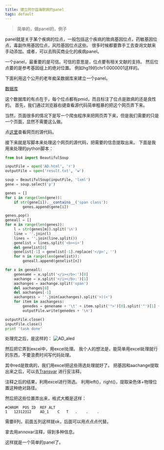 ```yaml
---
title: 建立阿尔兹海默病的panel
tags: default
---
```

>简单的，做panel的，例子


panel就是关于某个疾病的位点，一般包括这个疾病的致病基因位点，药敏基因位点，毒副作用基因位点，风险基因位点这些。
很多时候都要靠手工去查询文献来手动添加。或者，可以去购买商业化的疾病panel。

一个panel，最重要的是可信。可信的意思是，位点要有相关文献的支持。
然后位点要的是参考基因组上的绝对位置。
例如hg19的chr1:0000001这样的。

下面利用这个公开的老年痴呆数据库来建立一个panel。

[数据库](http://www.molgen.vib-ua.be/ADMutations/default.cfm?MT=1&ML=3&Page=MutByPublication)

这个数据库的有点在于，每个位点都有pmid，而且标注了位点是致病的还是良性的。
首先，我们通过浏览器右键查看源代码简单粗暴的把这个网页弄下来。

当然，页面很多的情况下是写一个爬虫程序来把网页弄下来，但是我们需要的只是一个页面，显然不需要这么做。

点[这里](https://github.com/pzweuj/practice/blob/master/python/molgen.vib-ua.be/AD.html)查看网页的源代码。

接下来就是写脚本来处理这个网页的源代码，把需要的信息提取出来。
下面是我用来处理的python脚本：
```python
from bs4 import BeautifulSoup

inputFile = open('AD.html', 'r')
outputFile = open('result.txt', 'w')

soup = BeautifulSoup(inputFile, 'lxml')
gene = soup.select('p')

genes = []
for i in range(len(gene)):
    if str(gene[i]).__contains__('span class'):
        genes.append(gene[i])

genes.pop()
geneall = []
for m in range(len(genes)):
    l = str(genes[m]).split('\n')
    line = ''.join(l)
    lines = ''.join(line.split())
    genelist = lines.split('<b><i>')
    del genelist[0]
    genelist[-1] = genelist[-1].replace('</p>', '')
    for n in range(len(genelist)):
        geneall.append(genelist[n])

for x in geneall:
    genename = x.split('</i></b>:')[0]
    aachange = x.split('</i></b>:')[1]
    aachanges = aachange.split('span')
    del aachanges[0]
    del aachanges[-1]
    aachangess = ''.join(aachanges).split('>)(<')
    for item in aachangess:
        genedes = genename + '\t' + item.split('">')[0].split('"')[1] + '\t' + item.split('">')[1].split('<')[0]
        outputFile.write(genedes + '\n')

outputFile.close()
inputFile.close()
print 'task done'
```

处理完之后，是这样的：
![AD_aled](https://raw.githubusercontent.com/pzweuj/pzweuj.github.io/master/downloads/images/ad_python.png)

然后把它弄到excel中，用excel处理。
我个人的想法是，能简单用excel处理就行的东西，不要浪费时间写代码处理。

其中red是致病的，我们用excel把这些筛选处理就好了。
把基因和aachange提取出来之后，可以去[Transvar](http://bioinformatics.mdanderson.org/transvarweb/)
进行反注释。

注释之后的结果，利用excel进行筛选。
利用left()，right()，提取染色体+物理位置这种绝对路径。

然后把这些位置弄出来，格式大概是这样：
```{plain text}
#CHROM	POS	ID	REF	ALT
1	12312312	AD_1	C	T	.    .    .
```
需要8列，前面五列这样就ok，后面可以用点点点代替。

拿去用annovar注释，得到多种信息。

这样就是一个简单的panel了。


[T_T]:hmmmmmmmmmmmmm